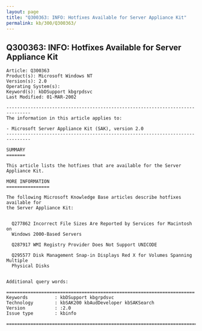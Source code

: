 ```yaml
---
layout: page
title: "Q300363: INFO: Hotfixes Available for Server Appliance Kit"
permalink: kb/300/Q300363/
---
```


## Q300363: INFO: Hotfixes Available for Server Appliance Kit

	Article: Q300363
	Product(s): Microsoft Windows NT
	Version(s): 2.0
	Operating System(s): 
	Keyword(s): kbDSupport kbgrpdsvc
	Last Modified: 01-MAR-2002
	
	-------------------------------------------------------------------------------
	The information in this article applies to:
	
	- Microsoft Server Appliance Kit (SAK), version 2.0 
	-------------------------------------------------------------------------------
	
	SUMMARY
	=======
	
	This article lists the hotfixes that are available for the Server Appliance Kit.
	
	MORE INFORMATION
	================
	
	The following Microsoft Knowledge Base articles describe hotfixes available for
	the Server Appliance Kit:
	
	
	  Q277862 Incorrect File Sizes Are Reported by Services for Macintosh on
	  Windows 2000-Based Servers
	
	  Q287917 WMI Registry Provider Does Not Support UNICODE
	
	  Q295577 Disk Management Snap-in Displays Red X for Volumes Spanning Multiple
	  Physical Disks
	
	
	Additional query words:
	
	======================================================================
	Keywords          : kbDSupport kbgrpdsvc 
	Technology        : kbSAK200 kbAudDeveloper kbSAKSearch
	Version           : :2.0
	Issue type        : kbinfo
	
	=============================================================================
	
